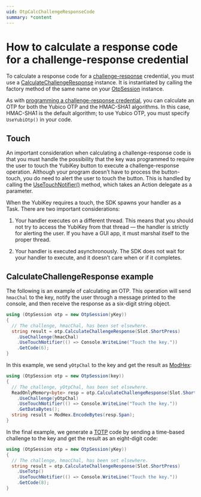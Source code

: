 ```yaml
---
uid: OtpCalcChallengeResponseCode
summary: *content
---
```


<!-- Copyright 2021 Yubico AB

Licensed under the Apache License, Version 2.0 (the "License");
you may not use this file except in compliance with the License.
You may obtain a copy of the License at

    http://www.apache.org/licenses/LICENSE-2.0

Unless required by applicable law or agreed to in writing, software
distributed under the License is distributed on an "AS IS" BASIS,
WITHOUT WARRANTIES OR CONDITIONS OF ANY KIND, either express or implied.
See the License for the specific language governing permissions and
limitations under the License. -->

# How to calculate a response code for a challenge-response credential

To calculate a response code for a [challenge-response](xref:OtpChallengeResponse) credential, you must use a [CalculateChallengeResponse](xref:Yubico.YubiKey.Otp.Operations.CalculateChallengeResponse) instance. It is instantiated by calling the factory method of the same name on your [OtpSession](xref:Yubico.YubiKey.Otp.OtpSession) instance.

As with [programming a challenge-response credential](xref:OtpProgramChallengeResponse), you can calculate an OTP for both the Yubico OTP and the HMAC-SHA1 algorithms. In this case, HMAC-SHA1 is the default algorithm; to use Yubico OTP, you must specify ```UseYubiOtp()``` in your code.

## Touch

An important consideration when calculating a challenge-response code is that you must handle the possibility that the key was programmed to require the user to touch the YubiKey button to execute a challenge-response operation. Although your program doesn’t have to process the button-touch, you do need to alert the user to touch the button. This is handled by calling the [UseTouchNotifier()](xref:Yubico.YubiKey.Otp.Operations.CalculateChallengeResponse.UseTouchNotifier(System.Action)) method, which takes an Action delegate as a parameter.

When the YubiKey requires a touch, the SDK spawns your handler as a Task. There are two important considerations:

1. Your handler executes on a different thread. This means that you should not try to access the YubiKey from that thread — the handler is strictly for alerting the user. If you have a GUI app, it must marshal itself to the proper thread.

1. Your handler is executed asynchronously. The SDK does not wait for your handler to execute, and it doesn’t care when or if it completes.

## CalculateChallengeResponse example

The following is an example of calculating an OTP. This operation will send ```hmacChal``` to the key, notify the user through a message printed to the console, and then receive the response as a six-digit string object.

```C#
using (OtpSession otp = new OtpSession(yKey))
{
  // The challenge, hmacChal, has been set elsewhere.
  string result = otp.CalculateChallengeResponse(Slot.ShortPress)
    .UseChallenge(hmacChal)
    .UseTouchNotifier(() => Console.WriteLine("Touch the key."))
    .GetCode(6);
}
```

In this example, we send ```yOtpChal``` to the key and get the result as [ModHex](xref:OtpModhex):

```C#
using (OtpSession otp = new OtpSession(key))
{
  // The challenge, yOtpChal, has been set elsewhere.
  ReadOnlyMemory<byte> resp = otp.CalculateChallengeResponse(Slot.ShortPress)
    .UseChallenge(yOtpChal)
    .UseTouchNotifier(() => Console.WriteLine("Touch the key."))
    .GetDataBytes();
  string result = ModHex.EncodeBytes(resp.Span);
}
```

In the final example, we generate a [TOTP](https://www.yubico.com/resources/glossary/oath-totp/) code by sending a time-based challenge to the key and get the result as an eight-digit code:

```C#
using (OtpSession otp = new OtpSession(yKey))
{
  // The challenge, hmacChal, has been set elsewhere.
  string result = otp.CalculateChallengeResponse(Slot.ShortPress)
    .UseTotp()
    .UseTouchNotifier(() => Console.WriteLine("Touch the key."))
    .GetCode(8);
}
```
